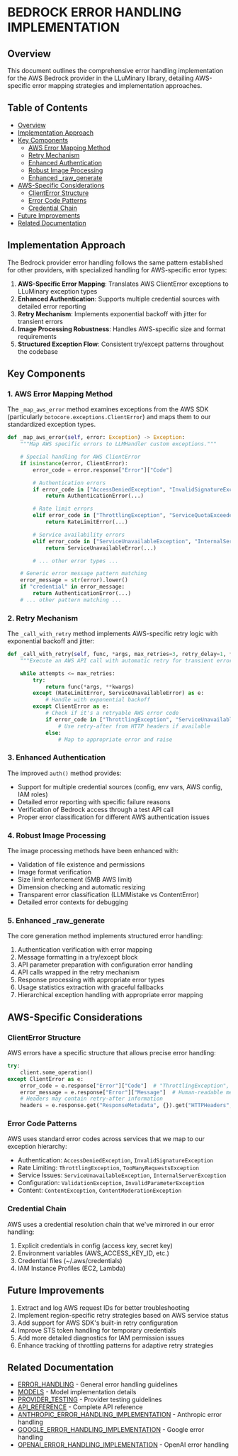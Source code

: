 # BEDROCK ERROR HANDLING IMPLEMENTATION

## Overview

This document outlines the comprehensive error handling implementation for the AWS Bedrock provider in the LLuMinary library, detailing AWS-specific error mapping strategies and implementation approaches.

## Table of Contents

- [Overview](#overview)
- [Implementation Approach](#implementation-approach)
- [Key Components](#key-components)
  - [AWS Error Mapping Method](#1-aws-error-mapping-method)
  - [Retry Mechanism](#2-retry-mechanism)
  - [Enhanced Authentication](#3-enhanced-authentication)
  - [Robust Image Processing](#4-robust-image-processing)
  - [Enhanced _raw_generate](#5-enhanced-_raw_generate)
- [AWS-Specific Considerations](#aws-specific-considerations)
  - [ClientError Structure](#clienterror-structure)
  - [Error Code Patterns](#error-code-patterns)
  - [Credential Chain](#credential-chain)
- [Future Improvements](#future-improvements)
- [Related Documentation](#related-documentation)

## Implementation Approach

The Bedrock provider error handling follows the same pattern established for other providers, with specialized handling for AWS-specific error types:

1. **AWS-Specific Error Mapping**: Translates AWS ClientError exceptions to LLuMinary exception types
2. **Enhanced Authentication**: Supports multiple credential sources with detailed error reporting
3. **Retry Mechanism**: Implements exponential backoff with jitter for transient errors
4. **Image Processing Robustness**: Handles AWS-specific size and format requirements
5. **Structured Exception Flow**: Consistent try/except patterns throughout the codebase

## Key Components

### 1. AWS Error Mapping Method

The `_map_aws_error` method examines exceptions from the AWS SDK (particularly `botocore.exceptions.ClientError`) and maps them to our standardized exception types.

```python
def _map_aws_error(self, error: Exception) -> Exception:
    """Map AWS specific errors to LLMHandler custom exceptions."""

    # Special handling for AWS ClientError
    if isinstance(error, ClientError):
        error_code = error.response["Error"]["Code"]

        # Authentication errors
        if error_code in ["AccessDeniedException", "InvalidSignatureException", ...]:
            return AuthenticationError(...)

        # Rate limit errors
        elif error_code in ["ThrottlingException", "ServiceQuotaExceededException", ...]:
            return RateLimitError(...)

        # Service availability errors
        elif error_code in ["ServiceUnavailableException", "InternalServerException", ...]:
            return ServiceUnavailableError(...)

        # ... other error types ...

    # Generic error message pattern matching
    error_message = str(error).lower()
    if "credential" in error_message:
        return AuthenticationError(...)
    # ... other pattern matching ...
```

### 2. Retry Mechanism

The `_call_with_retry` method implements AWS-specific retry logic with exponential backoff and jitter:

```python
def _call_with_retry(self, func, *args, max_retries=3, retry_delay=1, **kwargs):
    """Execute an AWS API call with automatic retry for transient errors."""

    while attempts <= max_retries:
        try:
            return func(*args, **kwargs)
        except (RateLimitError, ServiceUnavailableError) as e:
            # Handle with exponential backoff
        except ClientError as e:
            # Check if it's a retryable AWS error code
            if error_code in ["ThrottlingException", "ServiceUnavailableException", ...]:
                # Use retry-after from HTTP headers if available
            else:
                # Map to appropriate error and raise
```

### 3. Enhanced Authentication

The improved `auth()` method provides:

- Support for multiple credential sources (config, env vars, AWS config, IAM roles)
- Detailed error reporting with specific failure reasons
- Verification of Bedrock access through a test API call
- Proper error classification for different AWS authentication issues

### 4. Robust Image Processing

The image processing methods have been enhanced with:

- Validation of file existence and permissions
- Image format verification
- Size limit enforcement (5MB AWS limit)
- Dimension checking and automatic resizing
- Transparent error classification (LLMMistake vs ContentError)
- Detailed error contexts for debugging

### 5. Enhanced _raw_generate

The core generation method implements structured error handling:

1. Authentication verification with error mapping
2. Message formatting in a try/except block
3. API parameter preparation with configuration error handling
4. API calls wrapped in the retry mechanism
5. Response processing with appropriate error types
6. Usage statistics extraction with graceful fallbacks
7. Hierarchical exception handling with appropriate error mapping

## AWS-Specific Considerations

### ClientError Structure

AWS errors have a specific structure that allows precise error handling:

```python
try:
    client.some_operation()
except ClientError as e:
    error_code = e.response["Error"]["Code"]  # "ThrottlingException", etc.
    error_message = e.response["Error"]["Message"]  # Human-readable message
    # Headers may contain retry-after information
    headers = e.response.get("ResponseMetadata", {}).get("HTTPHeaders", {})
```

### Error Code Patterns

AWS uses standard error codes across services that we map to our exception hierarchy:

- Authentication: `AccessDeniedException`, `InvalidSignatureException`
- Rate Limiting: `ThrottlingException`, `TooManyRequestsException`
- Service Issues: `ServiceUnavailableException`, `InternalServerException`
- Configuration: `ValidationException`, `InvalidParameterException`
- Content: `ContentException`, `ContentModerationException`

### Credential Chain

AWS uses a credential resolution chain that we've mirrored in our error handling:

1. Explicit credentials in config (access key, secret key)
2. Environment variables (AWS_ACCESS_KEY_ID, etc.)
3. Credential files (~/.aws/credentials)
4. IAM Instance Profiles (EC2, Lambda)

## Future Improvements

1. Extract and log AWS request IDs for better troubleshooting
2. Implement region-specific retry strategies based on AWS service status
3. Add support for AWS SDK's built-in retry configuration
4. Improve STS token handling for temporary credentials
5. Add more detailed diagnostics for IAM permission issues
6. Enhance tracking of throttling patterns for adaptive retry strategies

## Related Documentation

- [ERROR_HANDLING](./ERROR_HANDLING.md) - General error handling guidelines
- [MODELS](./MODELS.md) - Model implementation details
- [PROVIDER_TESTING](./PROVIDER_TESTING.md) - Provider testing guidelines
- [API_REFERENCE](../API_REFERENCE.md) - Complete API reference
- [ANTHROPIC_ERROR_HANDLING_IMPLEMENTATION](./ANTHROPIC_ERROR_HANDLING_IMPLEMENTATION.md) - Anthropic error handling
- [GOOGLE_ERROR_HANDLING_IMPLEMENTATION](./GOOGLE_ERROR_HANDLING_IMPLEMENTATION.md) - Google error handling
- [OPENAI_ERROR_HANDLING_IMPLEMENTATION](./OPENAI_ERROR_HANDLING_IMPLEMENTATION.md) - OpenAI error handling
